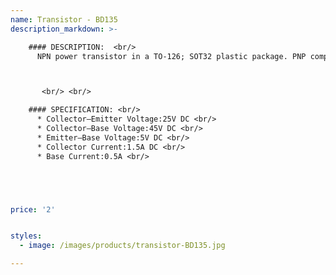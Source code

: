 ```yaml
---
name: Transistor - BD135
description_markdown: >-

    #### DESCRIPTION:  <br/>
      NPN power transistor in a TO-126; SOT32 plastic package. PNP complements: BD136.It is used in hi-fi amplifiers and television circuits.



       <br/> <br/>

    #### SPECIFICATION: <br/>
      * Collector–Emitter Voltage:25V DC <br/>
      * Collector–Base Voltage:45V DC <br/>
      * Emitter–Base Voltage:5V DC <br/>
      * Collector Current:1.5A DC <br/>
      * Base Current:0.5A <br/>





price: '2'


styles:
  - image: /images/products/transistor-BD135.jpg

---
```

